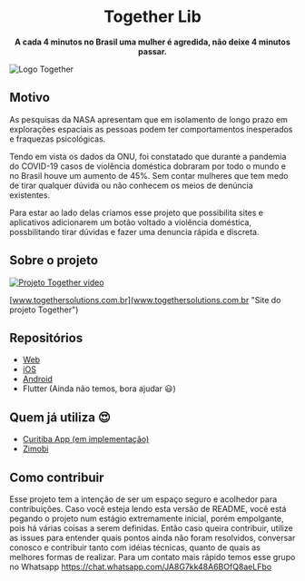 
<h1 align="center">Together Lib</h1>
<p align="center">
  <strong>A cada 4 minutos no Brasil uma mulher é agredida, não deixe 4 minutos passar.</strong>
</p>

![Logo Together](https://raw.githubusercontent.com/together-project/together/master/assets/repo-logo.jpg)

## Motivo

As pesquisas da NASA apresentam que em isolamento de longo prazo em explorações espaciais as pessoas podem ter comportamentos inesperados e fraquezas psicológicas.

Tendo em vista os dados da ONU, foi constatado que durante a pandemia do COVID-19 casos de violência doméstica dobraram por todo o mundo e no Brasil houve um aumento de 45%.
Sem contar mulheres que tem medo de tirar qualquer dúvida ou não conhecem os meios de denúncia existentes.

Para estar ao lado delas criamos esse projeto que possibilita sites e aplicativos adicionarem um botão voltado a violência doméstica, possbilitando tirar dúvidas e fazer uma denuncia rápida e discreta.

## Sobre o projeto

[![Projeto Together video](https://raw.githubusercontent.com/together-project/together/master/assets/repo-youtube.jpg)](https://youtu.be/KCxkdNeEfVk)

[www.togethersolutions.com.br](www.togethersolutions.com.br "Site do projeto Together")

## Repositórios

  - [Web](https://github.com/together-project/together-button-web "Web")
  - [iOS](https://github.com/together-project/together-button "iOS")
  - [Android](https://github.com/together-project/together-button-android "Android")
  - Flutter (Ainda não temos, bora ajudar 😃)
  
## Quem já utiliza 😍

 - [Curitiba App (em implementação)](https://play.google.com/store/apps/details?id=br.org.curitiba.ici.appcuritiba&hl=pt_BR "Curitiba App (em implementação)")
 - [Zimobi](https://www.zimobi.com.br/ "Zimobi")
  
## Como contribuir

Esse projeto tem a intenção de ser um espaço seguro e acolhedor para contribuições.
Caso você esteja lendo esta versão de README, você está pegando o projeto num estágio extremamente inicial, porém empolgante, pois há várias coisas a serem definidas. Então caso queira contribuir, utilize as issues para entender quais pontos ainda não foram resolvidos, conversar conosco e contribuir tanto com idéias técnicas, quanto de quais as melhores formas de realizar.
Para um contato mais rápido temos esse grupo no Whatsapp https://chat.whatsapp.com/JA8G7kk48A6BOfQ8aeLFbo